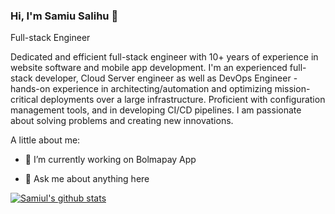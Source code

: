 

<!--
**Realhaqq/RealHaqq** is a ✨ _special_ ✨ repository because its `README.md` (this file) appears on your GitHub profile.

Here are some ideas to get you started:

- 🔭 I’m currently working on ...
- 🌱 I’m currently learning ...
- 👯 I’m looking to collaborate on fintech apps
- 🤔 I’m looking for help with ...
- 💬 Ask me about ...
- 📫 How to reach me: ...
- 😄 Pronouns: ...
- ⚡ Fun fact: ...
-->

### Hi, I'm Samiu Salihu 👋
Full-stack Engineer

Dedicated and efficient full-stack engineer with 10+ years of experience in website software and mobile app development. I'm an experienced full-stack developer, Cloud Server engineer as well as DevOps Engineer - hands-on experience in architecting/automation and optimizing mission-critical deployments over a large infrastructure. Proficient with configuration management tools, and in developing CI/CD pipelines. I am passionate about solving problems and creating new innovations.

A little about me:

- 🔭 I’m currently working on Bolmapay App

- 💬 Ask me about anything here


[![Samiul's github stats](https://github-readme-stats.vercel.app/api?username=Realhaqq)](https://github.com/Realhaqq/github-readme-stats)
